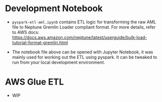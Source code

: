 
Development Notebook
=======================

- `pyspark-etl-aml.ipynb` contains ETL logic for transforming the raw AML file to Neptune Gremlin Loader compliant format.
For more details, refer to AWS docs: https://docs.aws.amazon.com/neptune/latest/userguide/bulk-load-tutorial-format-gremlin.html

- The notebook file above can be opened with Jupyter Notebook, it was mainly used for working out the ETL using pyspark.
It can be tweaked to run from your local development environment.

AWS Glue ETL
=========================

- WIP
